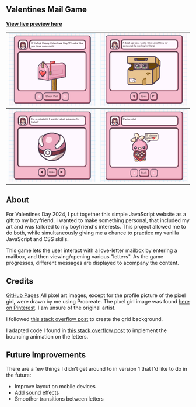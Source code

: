 ## Valentines Mail Game

**[View live preview here](https://annasmith206.github.io/valentines/)**

![Image of game showing a pixel art pink mailbox with a welcome message.](./images/gameStartPreview.png)|![Image of game showing a pixel art picture of a cat in a cardboard box.](./images/catPreview.png)|
| ----------- | ----------- |
![Image of game showing a pixelated pink pokeball](./images/thumbnailPreview.png)|![Image of game showing a pixelated tochic holding a box of sweets](./images/contentPreview.png)|


## About
For Valentines Day 2024, I put together this simple JavaScript website as a gift to my boyfriend. I wanted to make something personal, that included my art and was tailored to my boyfriend's interests. This project allowed me to do both, while simultaneously giving me a chance to practice my vanilla JavaScript and CSS skills. 

This game lets the user interact with a love-letter mailbox by entering a mailbox, and then viewing/opening various "letters". As the game progresses, different messages are displayed to acompany the content. 

## Credits
[GitHub Pages](https://pages.github.com/)
All pixel art images, except for the profile picture of the pixel girl, were drawn by me using Procreate. 
The pixel girl image was found [here on Pinterest](https://www.pinterest.com/pin/790452172111958137/). I am unsure of the original artist. 

I followed [this stack overflow post](https://stackoverflow.com/a/32861765) to create the grid background.

I adapted code I found in [this stack overflow post](https://stackoverflow.com/a/55079549) to implement the bouncing animation on the letters.

## Future Improvements
There are a few things I didn't get around to in version 1 that I'd like to do in the future:
- Improve layout on mobile devices
- Add sound effects 
- Smoother transitions between letters
